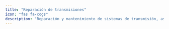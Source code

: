 ```yaml
---
title: "Reparación de transmisiones"
icon: "fas fa-cogs"
description: "Reparación y mantenimiento de sistemas de transmisión, asegurando un cambio de marchas suave y eficiente para una mejor experiencia de conducción."
---
```

